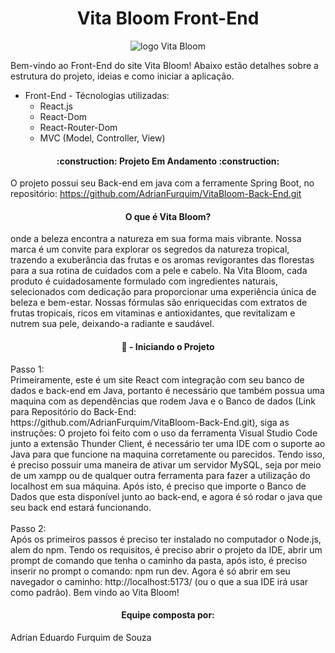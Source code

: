<h1 align="center"> Vita Bloom Front-End </h1>

<div align="center">

  
![logo Vita Bloom](https://github.com/AdrianFurquim/VitaBloom-Back-End/assets/116688048/0b5a8582-c31e-45bb-93ea-67ed58191def)


</div>


Bem-vindo ao Front-End do site Vita Bloom!
Abaixo estão detalhes sobre a estrutura do projeto, ideias e como iniciar a aplicação.

<ul>
  <li>Front-End - Técnologias utilizadas: 
    <ul>
      <li>React.js</li>
      <li>React-Dom</li>
      <li>React-Router-Dom</li>
      <li>MVC (Model, Controller, View)</li>
    </ul>
  </li>
</ul>

<h4 align="center"> 
    :construction:  Projeto Em Andamento  :construction:
</h4>

O projeto possui seu Back-end em java com a ferramente Spring Boot, no repositório: https://github.com/AdrianFurquim/VitaBloom-Back-End.git

<h4 align="center"> 
    O que é Vita Bloom?
</h4>
onde a beleza encontra a natureza em sua forma mais vibrante. Nossa marca é um convite para explorar os segredos da natureza tropical, trazendo a exuberância 
das frutas e os aromas revigorantes das florestas para a sua rotina de cuidados com a pele e cabelo.
Na Vita Bloom, cada produto é cuidadosamente formulado com ingredientes naturais, selecionados com dedicação para proporcionar uma experiência única de 
beleza e bem-estar. Nossas fórmulas são enriquecidas com extratos de frutas tropicais, ricos em vitaminas e antioxidantes, que revitalizam e nutrem sua 
pele, deixando-a radiante e saudável.

<h4 align="center"> 
    📁 - Iniciando o Projeto
</h4>
Passo 1: </br> 
Primeiramente, este é um site React com integração com seu banco de dados e back-end em Java, portanto é necessário que também possua uma maquina com as dependências que rodem Java e o Banco de dados (Link para Repositório do Back-End: https://github.com/AdrianFurquim/VitaBloom-Back-End.git), siga as instruções:  O projeto foi feito com o uso da ferramenta Visual Studio Code junto a extensão Thunder Client, é necessário ter uma IDE com o suporte ao Java para que funcione na maquina corretamente ou parecidos. Tendo isso, é preciso possuir uma maneira de ativar um servidor MySQL, seja por meio de um xampp ou de qualquer outra ferramenta para fazer a utilização do localhost em sua máquina. Após isto, é preciso que importe o Banco de Dados que esta disponível junto ao back-end, e agora é só rodar o java que seu back end estará funcionando.
</br> </br> 
Passo 2: </br> 
Após os primeiros passos é preciso ter instalado no computador o Node.js, alem do npm. Tendo os requisitos, é preciso abrir o projeto da IDE, abrir um prompt de comando que tenha o caminho da pasta, após isto, é preciso inserir no prompt o comando: npm run dev. Agora é só abrir em seu navegador o caminho: http://localhost:5173/ (ou o que a sua IDE irá usar como padrão). Bem vindo ao Vita Bloom!

<h4 align="center"> 
    Equipe composta por:
</h4>
Adrian Eduardo Furquim de Souza



